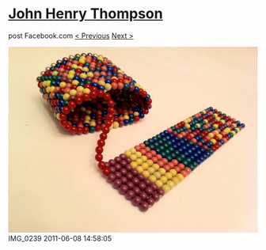 # [John Henry Thompson](../README.md)
post Facebook.com
[< Previous](2011-06-08-2.md) [Next >](2011-06-08-4.md)

[![](../media/2011-06-08/Magnetic-Balls-IMG_0239.jpg)](../README.md)
IMG_0239
2011-06-08 14:58:05